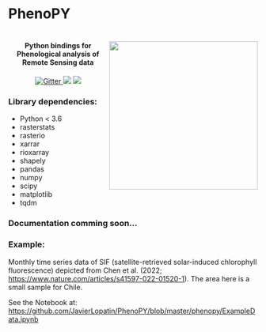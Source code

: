 # PhenoPY
<h1 align="center">
<a href='https://github.com/JavierLopatin/PhenoPY'><img src='data/logo.svg' align="right" height="300" /></a>

<h4 align="center">Python bindings for Phenological analysis of Remote Sensing data </h4>

<p align="center">
  <a href="http://forthebadge.com">
    <img src="http://forthebadge.com/images/badges/made-with-python.svg"
         alt="Gitter">
  </a>
  <a href="http://forthebadge.com"><img src="http://forthebadge.com/images/badges/built-with-love.svg"></a>
  <a href="http://forthebadge.com">
      <img src="http://forthebadge.com/images/badges/built-with-science.svg">
  </a>
</p>

### Library dependencies:
- Python < 3.6
- rasterstats
- rasterio
- xarrar
- rioxarray
- shapely
- pandas
- numpy
- scipy
- matplotlib
- tqdm


### Documentation comming soon...

### Example:

Monthly time series data of SIF (satellite-retrieved solar-induced  chlorophyll fluorescence) depicted from Chen et al. (2022; https://www.nature.com/articles/s41597-022-01520-1). The area here is a small sample for Chile.

See the Notebook at: https://github.com/JavierLopatin/PhenoPY/blob/master/phenopy/ExampleData.ipynb

